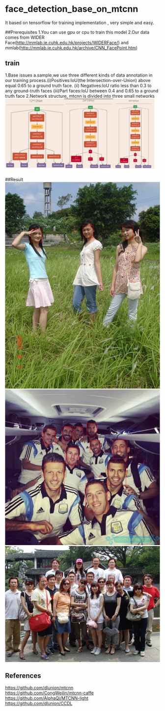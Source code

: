 # face_detection_base_on_mtcnn

It based on tensorflow for training implementation , very simple and easy.
<br/>

##Prerequisites
1.You can use gpu or cpu to train this model
2.Our data comes from WIDER Face(http://mmlab.ie.cuhk.edu.hk/projects/WIDERFace/) and mmlab(http://mmlab.ie.cuhk.edu.hk/archive/CNN_FacePoint.htm)

## train
1.Base issues
a.sample,we use three different kinds of data annotation in our training
process.(i)Positives:IoU(the Intersection-over-Union) above equal 0.65 to a ground truth face. 
(ii) Negatives:IoU ratio less than 0.3 to any ground-truth faces
(iii)Part faces:IoU between 0.4 and 0.65 to a ground truth face
2.Network structure, mtcnn is divided into three small networks
![net.png](https://github.com/zhangcheng007/face_detection_base_on_mtcnn/blob/master/netgraph/net.png)

##Result
![1.jpg](https://github.com/zhangcheng007/face_detection_base_on_mtcnn/blob/master/test/result/1.jpg)
![3.jpg](https://github.com/zhangcheng007/face_detection_base_on_mtcnn/blob/master/test/result/3.jpg)
![5.jpg](https://github.com/zhangcheng007/face_detection_base_on_mtcnn/blob/master/test/result/5.jpg)

## References
https://github.com/dlunion/mtcnn<br/>
https://github.com/CongWeilin/mtcnn-caffe<br/>
https://github.com/AlphaQi/MTCNN-light<br/>
https://github.com/dlunion/CCDL<br/>








